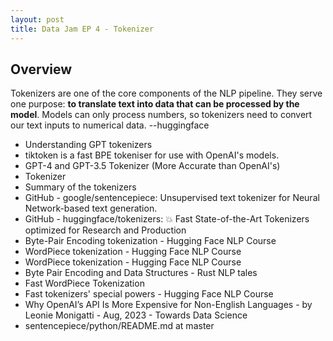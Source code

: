 ```yaml
---
layout: post
title: Data Jam EP 4 - Tokenizer
---
```


## Overview

Tokenizers are one of the core components of the NLP pipeline. They serve one purpose: **to translate text into data that can be processed by the model**. Models can only process numbers, so tokenizers need to convert our text inputs to numerical data. --huggingface

- Understanding GPT tokenizers
- tiktoken is a fast BPE tokeniser for use with OpenAI's models.
- GPT-4 and GPT-3.5 Tokenizer (More Accurate than OpenAI's)
- Tokenizer
- Summary of the tokenizers
- GitHub - google/sentencepiece: Unsupervised text tokenizer for Neural Network-based text generation.
- GitHub - huggingface/tokenizers: 💥 Fast State-of-the-Art Tokenizers optimized for Research and Production
- Byte-Pair Encoding tokenization - Hugging Face NLP Course
- WordPiece tokenization - Hugging Face NLP Course
- WordPiece tokenization - Hugging Face NLP Course
- Byte Pair Encoding and Data Structures - Rust NLP tales
- Fast WordPiece Tokenization
- Fast tokenizers' special powers - Hugging Face NLP Course
- Why OpenAI’s API Is More Expensive for Non-English Languages - by Leonie Monigatti - Aug, 2023 - Towards Data Science
- sentencepiece/python/README.md at master
